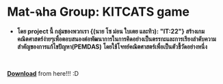 <span style="color:#8ba888;"><h1>Mat-ฉha Group: KITCATS game</h1></span>
- <b>โดย project นี้ กลุ่มของพวกเรา {(นาย โซ ม่อน ใบเตย และทิว): "IT:22"} สร้างเกมคณิตศาสตร์ง่ายๆเพื่อตอบสนองต่อพัฒนาการในการคิดอย่างเป็นตรรกะและการเรียงลำดับความสำคัญของการแก้ไขปัญหา(PEMDAS) โดยใช้โจทย์คณิตศาสตร์เพื่อเป็นตัวชี้วัดอย่างหนึ่ง</b>
<br>
<p><a href="https://drive.google.com/drive/folders/1RlpQcUnboX8dHHJRuCIMsZmmlEep_-e7?usp=drive_link" target="_blank" ><b>Download</b></a> from here!!! :D</p>
